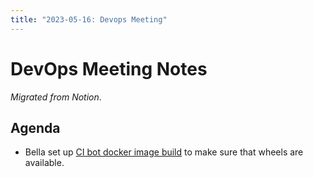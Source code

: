 ```yaml
---
title: "2023-05-16: Devops Meeting"
---
```


# DevOps Meeting Notes

*Migrated from Notion*.

## Agenda

- Bella set up [CI bot docker image
  build](https://github.com/python-discord/bot/pull/2603) to make sure that
  wheels are available.

<!-- vim: set textwidth=80 sw=2 ts=2: -->
